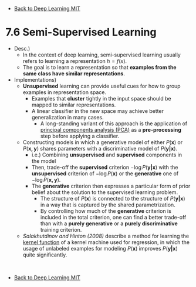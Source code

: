 * [Back to Deep Learning MIT](../../main.md)

# 7.6 Semi-Supervised Learning
- Desc.)
  - In the context of deep learning, semi-supervised learning usually refers to learning a representation $`h = f(x)`$.
  - The goal is to learn a representation so that **examples from the same class have similar representations**.
- Implementations)
  - **Unsupervised** learning can provide useful cues for how to group examples in representation space.
    - Examples that **cluster** tightly in the input space should be mapped to similar representations.
    - A linear classifier in the new space may achieve better generalization in many cases.
      - A long-standing variant of this approach is the application of [principal components analysis (PCA)](../../ch05/08/note.md#581-principal-component-analysis-pca) as a **pre-processing** step before applying a classifier.
  - Constructing models in which a generative model of either $`P(\mathbf{x})`$ or $`P(\mathbf{x, y})`$ shares parameters with a discriminative model of $`P(\mathbf{y|x})`$.
    - i.e.) Combining **unsupervised** and **supervised** components in the model
    - Then, trade-off the **supervised** criterion $`-\log P(\mathbf{y|x})`$ with the **unsupervised** criterion of $`-\log P(\mathbf{x})`$ or the **generative** one of $`-\log P(\mathbf{x,y})`$.
    - The **generative** criterion then expresses a particular form of prior belief about the solution to the supervised learning problem.
      - The structure of $`P(\mathbf{x})`$ is connected to the structure of $`P(\mathbf{y|x})`$ in a way that is captured by the shared parametrization.
      - By controlling how much of the **generative** criterion is included in the total criterion, one can find a better trade-off than with a **purely generative** or a **purely discriminative** training criterion.
  - *Salakhutdinov and Hinton (2008)* describe a method for learning the [kernel function](../../ch05/07/note.md#concept-kernel) of a kernel machine used for regression, in which the usage of unlabeled examples for modeling $`P(\mathbf{x})`$ improves $`P(\mathbf{y|x})`$ quite significantly. 


<br>

* [Back to Deep Learning MIT](../../main.md)